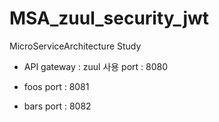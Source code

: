 # MSA_zuul_security_jwt
MicroServiceArchitecture Study

- API gateway : zuul 사용
  port : 8080
  
- foos
  port : 8081
  
- bars
  port : 8082
